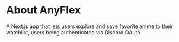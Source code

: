 # About AnyFlex

A Next.js app that lets users explore and save favorite anime to their watchlist, users being authenticated via Discord OAuth.
